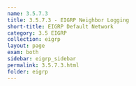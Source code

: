 ```yaml
---
name: 3.5.7.3
title: 3.5.7.3 - EIGRP Neighbor Logging
short-title: EIGRP Default Network
category: 3.5 EIGRP
collection: eigrp
layout: page
exam: both
sidebar: eigrp_sidebar
permalink: 3.5.7.3.html
folder: eigrp
---
```

